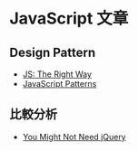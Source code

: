 # JavaScript 文章

## Design Pattern
* [JS: The Right Way](http://jstherightway.org/)
* [JavaScript Patterns](http://shichuan.github.io/javascript-patterns/)


## 比較分析
* [You Might Not Need jQuery](http://youmightnotneedjquery.com/)
